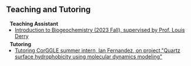 ## Teaching and Tutoring

<h4 style="margin:0 10px 0;">Teaching Assistant</h4>

<ul style="margin:0 0 5px;">
  <li><a href="https://classes.cornell.edu/browse/roster/FA23/class/EAS/3030"><autocolor>Introduction to Biogeochemistry (2023 Fall), supervised by Prof. Louis Derry</autocolor></a></li>
</ul>

<h4 style="margin:0 10px 0;">Tutoring</h4>

<ul style="margin:0 0 20px;">
  <li><a href="https://sites.coecis.cornell.edu/eascorggle/past-projects/"><autocolor>Tutoring CorGGLE summer intern, Ian Fernandez, on project,"Quartz surface hydrophobicity using molecular dynamics modeling"</autocolor></a></li>
</ul>
